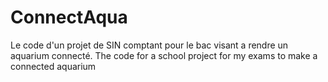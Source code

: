 # ConnectAqua
Le code d'un projet de SIN comptant pour le bac visant a rendre un aquarium connecté. The code for a school project for my exams to make a connected aquarium
